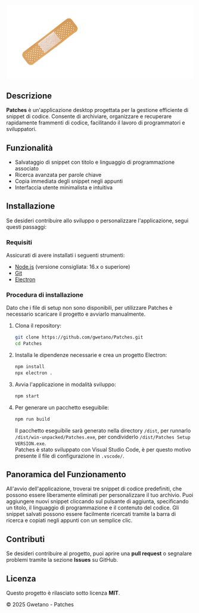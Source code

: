 ![Patches Logo](./img/icon.png)

## Descrizione
**Patches** è un'applicazione desktop progettata per la gestione efficiente di snippet di codice. Consente di archiviare, organizzare e recuperare rapidamente frammenti di codice, facilitando il lavoro di programmatori e sviluppatori.

## Funzionalità
- Salvataggio di snippet con titolo e linguaggio di programmazione associato
- Ricerca avanzata per parole chiave
- Copia immediata degli snippet negli appunti
- Interfaccia utente minimalista e intuitiva

## Installazione
Se desideri contribuire allo sviluppo o personalizzare l'applicazione, segui questi passaggi:

### Requisiti
Assicurati di avere installati i seguenti strumenti:
- [Node.js](https://nodejs.org/) (versione consigliata: 16.x o superiore)
- [Git](https://git-scm.com/)
- [Electron](https://www.electronjs.org/)

### Procedura di installazione
Dato che i file di setup non sono disponibili, per utilizzare Patches è necessario scaricare il progetto e avviarlo manualmente.
1. Clona il repository:
   ```bash
   git clone https://github.com/gwetano/Patches.git
   cd Patches
   ```
2. Installa le dipendenze necessarie e crea un progetto Electron:
   ```bash
   npm install
   npx electron .
   ```
3. Avvia l'applicazione in modalità sviluppo:
   ```bash
   npm start
   ```
4. Per generare un pacchetto eseguibile:
   ```bash
   npm run build
   ```
   Il pacchetto eseguibile sarà generato nella directory `/dist`, per runnarlo `/dist/win-unpacked/Patches.exe`, per condividerlo `/dist/Patches Setup VERSION.exe`.  
   Patches è stato sviluppato con Visual Studio Code, è per questo motivo presente il file di configurazione in `.vscode/`.

## Panoramica del Funzionamento
All'avvio dell'applicazione, troverai tre snippet di codice predefiniti, che possono essere liberamente eliminati per personalizzare il tuo archivio. Puoi aggiungere nuovi snippet cliccando sul pulsante di aggiunta, specificando un titolo, il linguaggio di programmazione e il contenuto del codice. Gli snippet salvati possono essere facilmente ricercati tramite la barra di ricerca e copiati negli appunti con un semplice clic.

## Contributi
Se desideri contribuire al progetto, puoi aprire una **pull request** o segnalare problemi tramite la sezione **Issues** su GitHub.

## Licenza
Questo progetto è rilasciato sotto licenza **MIT**.

© 2025 Gwetano - Patches

